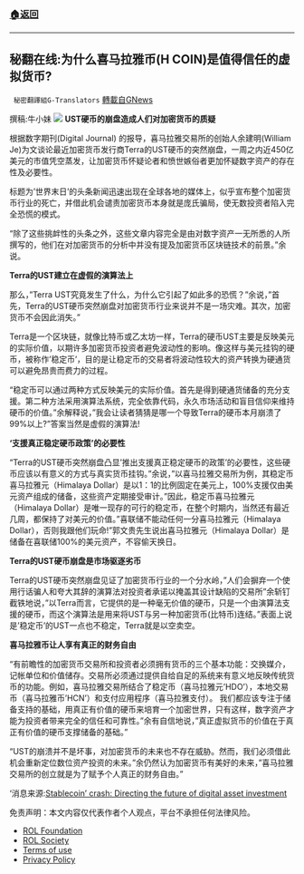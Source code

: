 ###  [:house:返回](README.md)
---


## 秘翻在线:为什么喜马拉雅币(H COIN)是值得信任的虚拟货币?
` 秘密翻譯組G-Translators` [轉載自GNews](https://gnews.org/zh-hans/2662547/)

撰稿:牛小妹
 ![](https://assets.gnews.org/wp-content/uploads/2022/06/collapse_1654350193.jpg) 
**UST硬币的崩盘造成人们对加密货币的质疑**
 
根据数字期刊(Digital Journal) 的报导，喜马拉雅交易所的创始人余建明(William Je)为文谈论最近加密货币发行商Terra的UST硬币的突然崩盘，一周之内近450亿美元的市值凭空蒸发，让加密货币怀疑论者和愤世嫉俗者更加怀疑数字资产的存在性及必要性。
 
标题为’世界末日’的头条新闻迅速出现在全球各地的媒体上，似乎宣布整个加密货币行业的死亡，并借此机会谴责加密货币本身就是庞氏骗局，使无数投资者陷入完全恐慌的模式。
 
“除了这些挑衅性的头条之外，这些文章内容完全是由对数字资产一无所悉的人所撰写的，他们在对加密货币的分析中并没有提及加密货币区块链技术的前景。”余说。
 
**Terra的UST建立在虚假的演算法上**
 
那么，”Terra UST究竟发生了什么，为什么它引起了如此多的恐慌？”余说，”首先，Terra的UST硬币突然崩盘对加密货币行业来说并不是一场灾难。其次，加密货币不会因此消失。”
 
Terra是一个区块链，就像比特币或乙太坊一样，Terra的硬币UST主要是反映美元的实际价值，以期许多加密货币投资者避免波动性的影响。像这样与美元挂钩的硬币，被称作’稳定币’，目的是让稳定币的交易者将波动性较大的资产转换为硬通货可以避免昂贵而费力的过程。
 
“稳定币可以通过两种方式反映美元的实际价值。首先是得到硬通货储备的充分支援。第二种方法采用演算法系统，完全依靠代码，永久市场活动和盲目信仰来维持硬币的价值。”余解释说，”我会让读者猜猜是哪一个导致Terra的硬币本月崩溃了99%以上?”答案当然是虚假的演算法!
 
**‘支援真正稳定硬币政策’的必要性**
 
“Terra的UST硬币突然崩盘凸显’推出支援真正稳定硬币的政策’的必要性，这些硬币应该以有意义的方式与真实货币挂钩。”余说，”以喜马拉雅交易所为例，其稳定币喜马拉雅元（Himalaya Dollar）是以1：1的比例固定在美元上，100%支援仅由美元资产组成的储备，这些资产定期接受审计。”因此，稳定币喜马拉雅元（Himalaya Dollar）是唯一现存的可行的稳定币，在整个时期内，当然还有最近几周，都保持了对美元的价值。”喜联储不能动任何一分喜马拉雅元（Himalaya Dollar），否则我跟他们玩命!”郭文贵先生说出喜马拉雅元（Himalaya Dollar）是储备在喜联储100%的美元资产，不容偷天换日。
 
**Terra的UST硬币崩盘是市场驱逐劣币**
 
Terra的UST硬币突然崩盘见证了加密货币行业的一个分水岭，”人们会摒弃一个使用行话骗人和夸大其辞的演算法对投资者承诺以掩盖其设计缺陷的交易所”余斩钉截铁地说，”以Terra而言，它提供的是一种毫无价值的硬币，只是一个由演算法支援的硬币，而这个演算法是用来将UST与另一种加密货币(比特币)连结。”表面上说是’稳定币’的UST一点也不稳定，Terra就是以空卖空。
 
**喜马拉雅币让人享有真正的财务自由**
 
“有前瞻性的加密货币交易所和投资者必须拥有货币的三个基本功能：交换媒介，记帐单位和价值储存。交易所必须通过提供自给自足的系统来有意义地反映传统货币的功能。例如，喜马拉雅交易所结合了稳定币（喜马拉雅元’HDO’），本地交易币（喜马拉雅币’HCN’）和支付应用程序（喜马拉雅支付）。 我们都应该专注于储备支持的基础，用真正有价值的硬币来培育一个加密世界，只有这样，数字资产才能为投资者带来完全的信任和可靠性。”余有自信地说，”真正虚拟货币的价值在于真正有价值的硬币支撑储备的基础。”
 
“UST的崩溃并不是坏事，对加密货币的未来也不存在威胁。然而，我们必须借此机会重新定位数位资产投资的未来。”余仍然认为加密货币有美好的未来，”喜马拉雅交易所的创立就是为了赋予个人真正的财务自由。”
 
‘消息来源:[Stablecoin’ crash: Directing the future of digital asset investment](http://Stablecoin’%20crash:%20Directing%20the%20future%20of%20digital%20asset%20investment)

免责声明：本文内容仅代表作者个人观点，平台不承担任何法律风险。
  
- [ROL Foundation](https://rolfoundation.org/)
- [ROL Society](https://rolsociety.org/)
- [Terms of use](https://gnews.org/terms-of-use-3/)
- [Privacy Policy](https://gnews.org/privacy-policy/)
